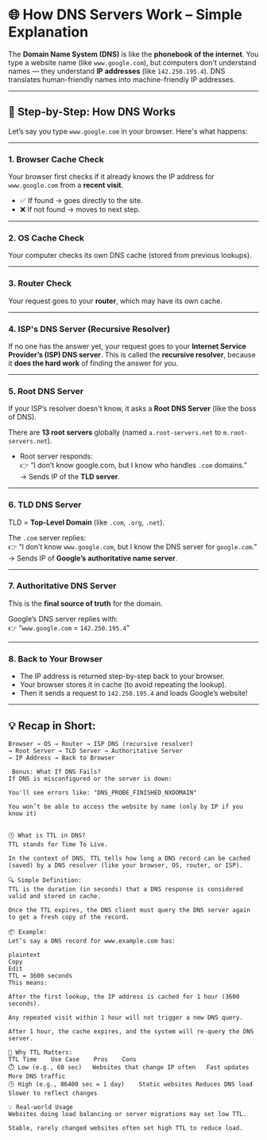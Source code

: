 # 🌐 How DNS Servers Work – Simple Explanation

The **Domain Name System (DNS)** is like the **phonebook of the internet**. You type a website name (like `www.google.com`), but computers don't understand names — they understand **IP addresses** (like `142.250.195.4`). DNS translates human-friendly names into machine-friendly IP addresses.

---

## 🧭 Step-by-Step: How DNS Works

Let’s say you type `www.google.com` in your browser. Here's what happens:

---

### 1. **Browser Cache Check**
Your browser first checks if it already knows the IP address for `www.google.com` from a **recent visit**.
- ✅ If found → goes directly to the site.
- ❌ If not found → moves to next step.

---

### 2. **OS Cache Check**
Your computer checks its own DNS cache (stored from previous lookups).

---

### 3. **Router Check**
Your request goes to your **router**, which may have its own cache.

---

### 4. **ISP's DNS Server (Recursive Resolver)**
If no one has the answer yet, your request goes to your **Internet Service Provider’s (ISP) DNS server**.
This is called the **recursive resolver**, because it **does the hard work** of finding the answer for you.

---

### 5. **Root DNS Server**
If your ISP’s resolver doesn't know, it asks a **Root DNS Server** (like the boss of DNS).

There are **13 root servers** globally (named `a.root-servers.net` to `m.root-servers.net`).

- Root server responds:  
  👉 “I don’t know google.com, but I know who handles `.com` domains.”  
  → Sends IP of the **TLD server**.

---

### 6. **TLD DNS Server**
TLD = **Top-Level Domain** (like `.com`, `.org`, `.net`).

The `.com` server replies:  
👉 “I don’t know `www.google.com`, but I know the DNS server for `google.com`.”  
→ Sends IP of **Google’s authoritative name server**.

---

### 7. **Authoritative DNS Server**
This is the **final source of truth** for the domain.

Google’s DNS server replies with:  
👉 “`www.google.com` = `142.250.195.4`”

---

### 8. **Back to Your Browser**
- The IP address is returned step-by-step back to your browser.
- Your browser stores it in cache (to avoid repeating the lookup).
- Then it sends a request to `142.250.195.4` and loads Google’s website!

---

## 💡 Recap in Short:

```plaintext
Browser → OS → Router → ISP DNS (recursive resolver)
→ Root Server → TLD Server → Authoritative Server
→ IP Address → Back to Browser

 Bonus: What If DNS Fails?
If DNS is misconfigured or the server is down:

You'll see errors like: "DNS_PROBE_FINISHED_NXDOMAIN"

You won’t be able to access the website by name (only by IP if you know it)


🕓 What is TTL in DNS?
TTL stands for Time To Live.

In the context of DNS, TTL tells how long a DNS record can be cached (saved) by a DNS resolver (like your browser, OS, router, or ISP).

🔍 Simple Definition:
TTL is the duration (in seconds) that a DNS response is considered valid and stored in cache.

Once the TTL expires, the DNS client must query the DNS server again to get a fresh copy of the record.

📦 Example:
Let’s say a DNS record for www.example.com has:

plaintext
Copy
Edit
TTL = 3600 seconds
This means:

After the first lookup, the IP address is cached for 1 hour (3600 seconds).

Any repeated visit within 1 hour will not trigger a new DNS query.

After 1 hour, the cache expires, and the system will re-query the DNS server.

🧠 Why TTL Matters:
TTL Time	Use Case	Pros	Cons
⏱️ Low (e.g., 60 sec)	Websites that change IP often	Fast updates	More DNS traffic
🕒 High (e.g., 86400 sec = 1 day)	Static websites	Reduces DNS load	Slower to reflect changes

💡 Real-world Usage
Websites doing load balancing or server migrations may set low TTL.

Stable, rarely changed websites often set high TTL to reduce load.


